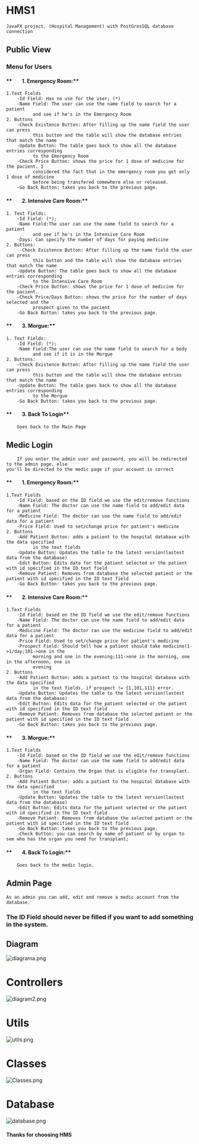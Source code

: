 # HMS1
    JavaFX project. (Hospital Management) with PostGresSQL database connection
## Public View
<h3>Menu for Users</h3>

 <h4>**&nbsp;&nbsp;&nbsp;&nbsp;&nbsp;&nbsp;&nbsp;&nbsp;1. Emergency Room:**</h4>
 
    1.Text Fields
        -Id Field: Has no use for the user; (*)
        -Name Field: The user can use the name field to search for a patient
              and see if he's in the Emergency Room
    2. Buttons
        -Check Existence Button: After filling up the name field the user can press
              this button and the table will show the database entries that match the name
        -Update Button: The table goes back to show all the database entries corresponding
              to the Emergency Room
        -Check Price Button: shows the price for 1 dose of medicine for the pacient. I
              considered the fact that in the emergency room you get only 1 dose of medicine
              before being transfered somewhere else or released.
        -Go Back Button: takes you back to the previous page.
    
 <h4>**&nbsp;&nbsp;&nbsp;&nbsp;&nbsp;&nbsp;&nbsp;&nbsp;2. Intensive Care Room:**</h4>
    
    1. Text Fields:
        -Id Field: (*);
        -Name Field:The user can use the name field to search for a patient
              and see if he's in the Intensive Care Room
        -Days: Can specify the number of days for paying medicine
    2. Buttons:
         -Check Existence Button: After filling up the name field the user can press
              this button and the table will show the database entries that match the name
        -Update Button: The table goes back to show all the database entries corresponding
              to the Intensive Care Room
        -Check Price Button: shows the price for 1 dose of medicine for the pacient.
        -Check Price/Days Button: shows the price for the number of days selected and the
              prospect given to the pacient
        -Go Back Button: takes you back to the previous page.

<h4>**&nbsp;&nbsp;&nbsp;&nbsp;&nbsp;&nbsp;&nbsp;&nbsp;3. Morgue:**</h4>
    
    1. Text Fields:
        -Id Field: (*);
        -Name Field:The user can use the name field to search for a body
              and see if it is in the Morgue
    2. Buttons:
        -Check Existence Button: After filling up the name field the user can press
              this button and the table will show the database entries that match the name
        -Update Button: The table goes back to show all the database entries corresponding
              to the Morgue
        -Go Back Button: takes you back to the previous page.
<h4>**&nbsp;&nbsp;&nbsp;&nbsp;&nbsp;&nbsp;&nbsp;&nbsp;3. Back To Login**</h4>

        Goes back to the Main Page

## Medic Login
    
        If you enter the admin user and password, you will be redirected to the admin page, else
    you'll be directed to the medic page if your account is correct

<h4>**&nbsp;&nbsp;&nbsp;&nbsp;&nbsp;&nbsp;&nbsp;&nbsp;1. Emergency Room:**</h4>

    1.Text Fields
        -Id Field: based on the ID field we use the edit/remove functions
        -Name Field: The doctor can use the name field to add/edit data for a patient
        -Medicine Field: The doctor can use the name field to add/edit data for a patient
        -Price Field: Used to set/change price for patient's medicine
    2. Buttons
        -Add Patient Button: adds a patient to the hospital database with the data specified 
              in the text fields
        -Update Button: Updates the table to the latest version(lastest data from the database)
        -Edit Button: Edits data for the patient selected or the patient with id specified in the ID text field
        -Remove Patient: Removes from database the selected patient or the patient with id specified in the ID text field
        -Go Back Button: takes you back to the previous page.

<h4>**&nbsp;&nbsp;&nbsp;&nbsp;&nbsp;&nbsp;&nbsp;&nbsp;2. Intensive Care Room:**</h4>

    1.Text Fields
        -Id Field: based on the ID field we use the edit/remove functions
        -Name Field: The doctor can use the name field to add/edit data for a patient
        -Medicine Field: The doctor can use the medicine field to add/edit data for a patient
        -Price Field: Used to set/change price for patient's medicine
        -Prospect Field: Should tell how a patient should take medicine(1->1/day;101->one in the
              morning and one in the evening;111->one in the morning, one in the afternoon, one in
              evening
    2. Buttons
        -Add Patient Button: adds a patient to the hospital database with the data specified 
              in the text fields, if prospect != {1,101,111} error.
        -Update Button: Updates the table to the latest version(lastest data from the database)
        -Edit Button: Edits data for the patient selected or the patient with id specified in the ID text field
        -Remove Patient: Removes from database the selected patient or the patient with id specified in the ID text field
        -Go Back Button: takes you back to the previous page.

<h4>**&nbsp;&nbsp;&nbsp;&nbsp;&nbsp;&nbsp;&nbsp;&nbsp;3. Morgue:**</h4>

    1.Text Fields
        -Id Field: based on the ID field we use the edit/remove functions
        -Name Field: The doctor can use the name field to add/edit data for a patient
        -Organ Field: Contains the Organ that is eligible for transplant.
    2. Buttons
        -Add Patient Button: adds a patient to the hospital database with the data specified 
              in the text fields
        -Update Button: Updates the table to the latest version(lastest data from the database)
        -Edit Button: Edits data for the patient selected or the patient with id specified in the ID text field
        -Remove Patient: Removes from database the selected patient or the patient with id specified in the ID text field
        -Go Back Button: takes you back to the previous page.
        -Check Button: you can search by name of patient or by organ to see who has the organ you need for transplant;

<h4>**&nbsp;&nbsp;&nbsp;&nbsp;&nbsp;&nbsp;&nbsp;&nbsp;4. Back To Login:**</h4>
        
        Goes back to the medic login.

## Admin Page
    
    As an admin you can add, edit and remove a medic account from the database.

### The ID Field should never be filled if you want to add something in the system.

## Diagram
![diagrama.png](src%2Fmain%2Ffoto%2Fdiagrama.png)

# Controllers
![diagram2.png](src%2Fmain%2Ffoto%2Fdiagram2.png)

# Utils
![utils.png](src%2Fmain%2Ffoto%2Futils.png)

# Classes
![Classes.png](src%2Fmain%2Ffoto%2FClasses.png)

# Database
![database.png](src%2Fmain%2Ffoto%2Fdatabase.png)
#### Thanks for choosing HMS